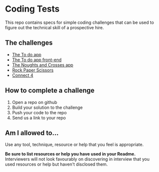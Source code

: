 # Coding Tests

This repo contains specs for simple coding challenges that can be used to 
figure out the technical skill of a prospective hire.

## The challenges

- [The To do app](/todo-app.md)
- [The To do app front-end](/todo-app-frontend.md)
- [The Noughts and Crosses app](/Noughts_and_crosses.md)
- [Rock Paper Scissors](/rock-paper-scissors.md)
- [Connect 4 ](/Connect_4.md)

## How to complete a challenge

1. Open a repo on github
2. Build your solution to the challenge
3. Push your code to the repo
4. Send us a link to your repo

## Am I allowed to...

Use any tool, technique, resource or help that you feel is appropriate.

**Be sure to list resources or help you have used in your Readme.**  
Interviewers will not look favourably on discovering in interview that you used 
resources or help but haven't disclosed them.
